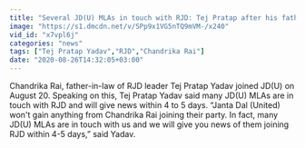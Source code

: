 ```yaml
---
title: "Several JD(U) MLAs in touch with RJD: Tej Pratap after his father-in-law switched sides"
image: "https://s1.dmcdn.net/v/SPp9x1VG5nTQ9mVM-/x240"
vid_id: "x7vpl6j"
categories: "news"
tags: ["Tej Pratap Yadav","RJD","Chandrika Rai"]
date: "2020-08-26T14:32:05+03:00"
---
```

Chandrika Rai, father-in-law of RJD leader Tej Pratap Yadav joined JD(U) on August 20. Speaking on this, Tej Pratap Yadav said many JD(U) MLAs are in touch with RJD and will give news within 4 to 5 days. “Janta Dal (United) won't gain anything from Chandrika Rai joining their party. In fact, many JD(U) MLAs are in touch with us and we will give you news of them joining RJD within 4-5 days,” said Yadav.  <br>

